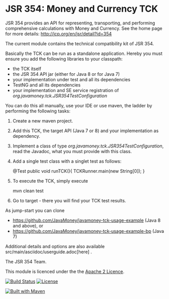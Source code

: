 JSR 354: Money and Currency TCK
===============================

JSR 354 provides an API for representing, transporting, and performing comprehensive calculations with Money and Currency. 
See the home page for more details:
http://jcp.org/en/jsr/detail?id=354

The current module contains the technical compatibility kit of JSR 354.

Basically the TCK can be run as a standalone application. Hereby you must ensure you add the following libraries
to your classpath:
- the TCK itself
- the JSR 354 API jar (either for Java 8 or for Java 7)
- your implementation under test and all its dependencies
- TestNG and all its dependencies
- your implementation and SE service registration of *org.javamoney.tck.JSR354TestConfiguration*

You can do this all manually, use your IDE or use maven, the ladder by performing the following tasks:

1) Create a new maven project.
2) Add this TCK, the target API (Java 7 or 8) and your implementation as dependency.
3) Implement a class of type *org.javamoney.tck.JSR354TestConfiguration*, read the Javadoc, what 
  you must provide with this class.
4) Add a single test class with a singlet test as follows:

    @Test
    public void runTCK(){
        TCKRunner.main(new String[0]);
    }
    
4) To execute the TCK, simply execute
  
    mvn clean test

5) Go to target - there you will find your TCK test results.


As jump-start you can clone
- https://github.com/JavaMoney/javamoney-tck-usage-example (Java 8 and above), or
- https://github.com/JavaMoney/javamoney-tck-usage-example-bp (Java 7)

Additional details and options are also available src/main/asciidoc/userguide.adoc[here] .

The JSR 354 Team.


This module is licenced under the the [Apache 2 Licence](https://www.apache.org/licenses/LICENSE-2.0.html).

[![Build Status](https://api.travis-ci.org/JavaMoney/jsr354-tck.png?branch=master)](https://travis-ci.org/JavaMoney/jsr354-tck) [![License](http://img.shields.io/badge/license-Apache2-red.svg)](http://opensource.org/licenses/apache-2.0)

[![Built with Maven](http://maven.apache.org/images/logos/maven-feather.png)](http://maven.org/)
